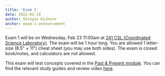 ```yaml
---
title: 'Exam 1'
date: 2022-02-19
author: Shreyas Kishore
anchor: exam-1-announcement
---
```


Exam 1 will be on Wednesday, Feb 23 11:00am at [241 CSL (Coordinated Science Laboratory)](https://goo.gl/maps/otAdnSvp6KkSSdmHA). The exam will be 1 hour long. You are allowed 1 letter-size (8.5" × 11") cheat sheet (you may use both sides). The exam is closed book/notes, and calculators are not allowed. 

This exam will test concepts covered in the [Past & Present module](#past-present-connecting-the-world). You can find the relevant study guides and review video [here](#exam-1-study-guide).